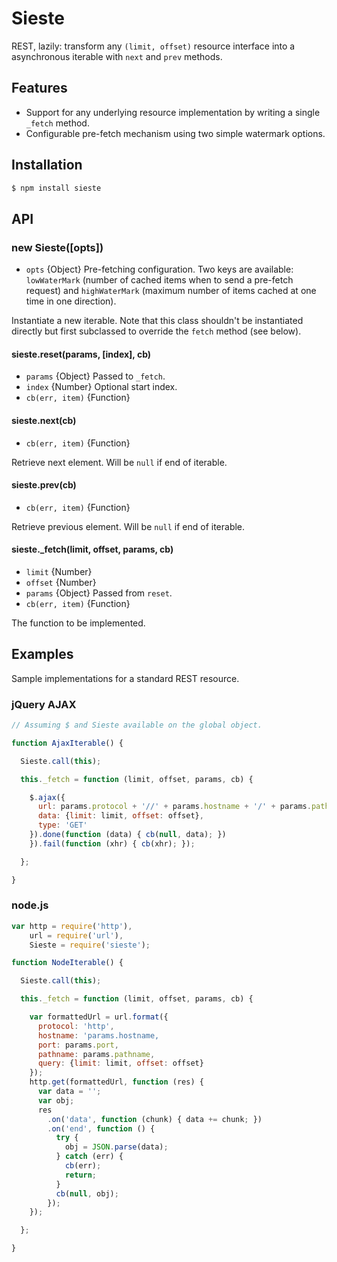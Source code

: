 Sieste
======

REST, lazily: transform any `(limit, offset)` resource interface into a
asynchronous iterable with `next` and `prev` methods.


Features
--------

+ Support for any underlying resource implementation by writing a single
  `_fetch` method.
+ Configurable pre-fetch mechanism using two simple watermark options.


Installation
------------

```bash
$ npm install sieste
```


API
---

### new Sieste([opts])

+ `opts` {Object} Pre-fetching configuration. Two keys are available:
  `lowWaterMark` (number of cached items when to send a pre-fetch request) and
  `highWaterMark` (maximum number of items cached at one time in one
  direction).

Instantiate a new iterable. Note that this class shouldn't be instantiated
directly but first subclassed to override the `fetch` method (see below).

#### sieste.reset(params, [index], cb)

+ `params` {Object} Passed to `_fetch`.
+ `index` {Number} Optional start index.
+ `cb(err, item)` {Function}

#### sieste.next(cb)

+ `cb(err, item)` {Function}

Retrieve next element. Will be `null` if end of iterable.

#### sieste.prev(cb)

+ `cb(err, item)` {Function}

Retrieve previous element. Will be `null` if end of iterable.

#### sieste.\_fetch(limit, offset, params, cb)

+ `limit` {Number}
+ `offset` {Number}
+ `params` {Object} Passed from `reset`.
+ `cb(err, item)` {Function}

The function to be implemented.


Examples
--------

Sample implementations for a standard REST resource.

### jQuery AJAX

```javascript
// Assuming $ and Sieste available on the global object.

function AjaxIterable() {

  Sieste.call(this);

  this._fetch = function (limit, offset, params, cb) {

    $.ajax({
      url: params.protocol + '//' + params.hostname + '/' + params.pathname,
      data: {limit: limit, offset: offset},
      type: 'GET'
    }).done(function (data) { cb(null, data); })
    }).fail(function (xhr) { cb(xhr); });

  };

}
```

### node.js

```javascript
var http = require('http'),
    url = require('url'),
    Sieste = require('sieste');

function NodeIterable() {

  Sieste.call(this);

  this._fetch = function (limit, offset, params, cb) {

    var formattedUrl = url.format({
      protocol: 'http',
      hostname: 'params.hostname,
      port: params.port,
      pathname: params.pathname,
      query: {limit: limit, offset: offset}
    });
    http.get(formattedUrl, function (res) {
      var data = '';
      var obj;
      res
        .on('data', function (chunk) { data += chunk; })
        .on('end', function () {
          try {
            obj = JSON.parse(data);
          } catch (err) {
            cb(err);
            return;
          }
          cb(null, obj);
        });
    });

  };

}
```
